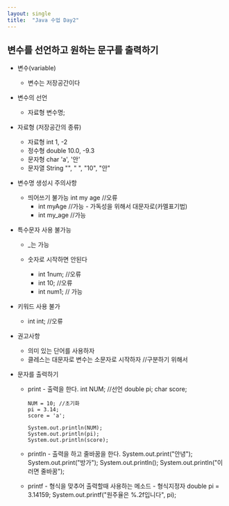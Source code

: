 ```yaml
---
layout: single
title:  "Java 수업 Day2"
---
```

## 변수를 선언하고 원하는 문구를 출력하기

* 변수(variable)<br/>
  * 변수는 저장공간이다<br/>

* 변수의 선언<br/>
  * 자료형 변수명;<br/>

* 자료형 (저장공간의 종류)<br/>
  * 자료형	int	1, -2<br/>
  * 정수형	double	10.0, -9.3<br/>
  * 문자형	char	'a', '안'<br/>
  * 문자열	String	"", " ", "10", "안"<br/>

* 변수명 생성시 주의사항<br/>
  * 띄어쓰기 불가능 int my age //오류<br/>
    * int myAge //가능 - 가독성을 위해서 대문자로(카멜표기법)<br/>
    * int my_age //가능<br/>

* 특수문자 사용 불가능<br/>
  * _는 가능<br/>

  * 숫자로 시작하면 안된다<br/>
    * int 1num; //오류<br/>
    * int 10; //오류<br/>
    * int num1; // 가능<br/>
	
* 키워드 사용 불가<br/>
  * int int; //오류<br/>

* 권고사항 <br/>
  * 의미 있는 단어를 사용하자<br/>
  * 클레스는 대문자로 변수는 소문자로 시작하자 //구분하기 위해서<br/>

* 문자를 출력하기
  * print - 출력을 한다.
      int NUM; //선언
	  	double pi;
  		char score;
		
  		NUM = 10; //초기화
  		pi = 3.14;
  		score = 'a';
		
  		System.out.println(NUM);
  		System.out.println(pi);
  		System.out.println(score);
      
  * println - 출력을 하고 줄바꿈을 한다.
      System.out.print("안녕");
	  	System.out.print("방가");
  		System.out.println();
  		System.out.println("이러면 줄바꿈");

  * printf - 형식을 맞추어 출력할때 사용하는 메소드 - 형식지정자
      double pi = 3.14159;
		  System.out.printf("원주율은 %.2f입니다", pi);
